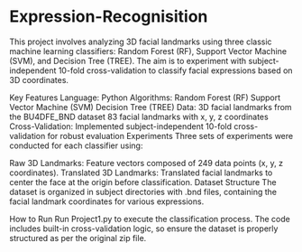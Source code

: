 # Expression-Recognisition
This project involves analyzing 3D facial landmarks using three classic machine learning classifiers: Random Forest (RF), Support Vector Machine (SVM), and Decision Tree (TREE). The aim is to experiment with subject-independent 10-fold cross-validation to classify facial expressions based on 3D coordinates.

Key Features
Language: Python
Algorithms:
Random Forest (RF)
Support Vector Machine (SVM)
Decision Tree (TREE)
Data: 3D facial landmarks from the BU4DFE_BND dataset
83 facial landmarks with x, y, z coordinates
Cross-Validation: Implemented subject-independent 10-fold cross-validation for robust evaluation
Experiments
Three sets of experiments were conducted for each classifier using:

Raw 3D Landmarks: Feature vectors composed of 249 data points (x, y, z coordinates).
Translated 3D Landmarks: Translated facial landmarks to center the face at the origin before classification.
Dataset Structure
The dataset is organized in subject directories with .bnd files, containing the facial landmark coordinates for various expressions.

How to Run
Run Project1.py to execute the classification process.
The code includes built-in cross-validation logic, so ensure the dataset is properly structured as per the original zip file.
